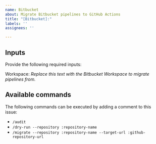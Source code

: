 ```yaml
---
name: Bitbucket
about: Migrate Bitbucket pipelines to GitHub Actions
title: "[Bitbucket]:"
labels: ''
assignees: ''

---
```


## Inputs

Provide the following required inputs:

Workspace: _Replace this text with the Bitbucket Workspace to migrate pipelines from._

## Available commands

The following commands can be executed by adding a comment to this issue:

- `/audit`
- `/dry-run --repository :repository-name`
- `/migrate --repository :repository-name --target-url :github-repository-url`

